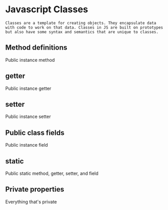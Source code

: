 # Javascript Classes

`Classes are a template for creating objects. They encapsulate data with code to work on that data. Classes in JS are built on prototypes but also have some syntax and semantics that are unique to classes.`

## Method definitions
Public instance method

## getter
Public instance getter

## setter
Public instance setter

## Public class fields
Public instance field

## static
Public static method, getter, setter, and field

## Private properties
Everything that's private